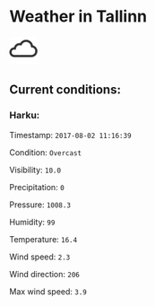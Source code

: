 # Weather in Tallinn 

<img src= 'images/cloud.png' width= '50' /> 

## Current conditions: 

### Harku: 

Timestamp: ``` 2017-08-02 11:16:39 ``` 

Condition: ``` Overcast ``` 

Visibility: ``` 10.0 ``` 

Precipitation: ``` 0 ``` 

Pressure: ``` 1008.3 ``` 

Humidity: ``` 99 ``` 

Temperature: ``` 16.4 ``` 

Wind speed: ``` 2.3 ``` 

Wind direction: ``` 206 ``` 

Max wind speed: ``` 3.9 ``` 

